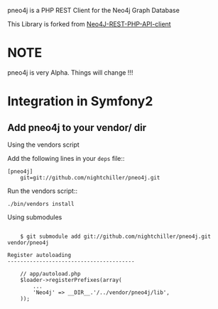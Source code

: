 pneo4j is a PHP REST Client for the Neo4j Graph Database

This Library is forked from [Neo4J-REST-PHP-API-client](https://github.com/onewheelgood/Neo4J-REST-PHP-API-client)

NOTE
====
pneo4j is very Alpha. Things will change !!! 


Integration in Symfony2
=======================

Add pneo4j to your vendor/ dir
---------------------------------------------

Using the vendors script

Add the following lines in your ``deps`` file::

    [pneo4j]
        git=git://github.com/nightchiller/pneo4j.git

Run the vendors script::

    ./bin/vendors install

Using submodules
~~~~~~~~~~~~~~~~

    $ git submodule add git://github.com/nightchiller/pneo4j.git vendor/pneo4j

Register autoloading
----------------------------------------

    // app/autoload.php
    $loader->registerPrefixes(array(
        ...
        'Neo4j' => __DIR__.'/../vendor/pneo4j/lib',
    ));
